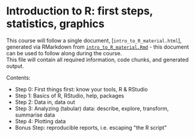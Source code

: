# Introduction to R: first steps, statistics, graphics

This course will follow a single document, [`intro_to_R_material.html`], generated via RMarkdown from [`intro_to_R_material.Rmd`](intro_to_R_material.Rmd) - this document can be used to follow along during the course.  
This file will contain all required information, code chunks, and generated output.

Contents:

- Step 0: First things first: know your tools, R & RStudio
- Step 1: Basics of R, RStudio, help, packages
- Step 2: Data in, data out
- Step 3: Analyzing (tabular) data: describe, explore, transform, summarise data
- Step 4: Plotting data
- Bonus Step: reproducible reports, i.e. escaping "the R script"
